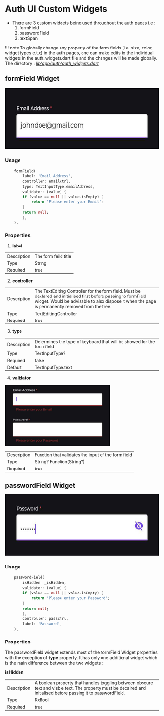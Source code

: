 # Auth UI Custom Widgets

- There are 3 custom widgets being used throughout the auth pages i.e :
  1. formField
  2. passwordField
  3. textSpan

!!! note
To globally change any property of the form fields (i.e. size, color, widget types e.t.c) in the auth pages, one can make edits to the individual widgets in the auth_widgets.dart file and the changes will be made globally. The directory : *[lib/app/auth/auth_widgets.dart][1]*

   
## formField Widget

<img class='image' src="../../images/auth/formfield.jpg">

### Usage
```dart title="in the desired auth page" linenums="1"
    formField(
        label: 'Email Address',
        controller: emailctrl,
        type: TextInputType.emailAddress,
        validator: (value) {
        if (value == null || value.isEmpty) {
            return 'Please enter your Email';
        }
        return null;
        },
    ),
```
### Properties
1. **label**
<table>
 <tr><td>Description</td><td>The form feild title</td></tr>
 <tr><td>Type</td><td>String</td></tr>
 <tr><td>Required</td><td>true</td></tr>
</table>

2. **controller**
<table>
 <tr><td>Description</td><td>The TextEditing Controller for the form field. Must be declared and initialised first before passing to formField widget. Would be advisable to also dispose it when the page is permanently removed from the tree.</td></tr>
 <tr><td>Type</td><td>TextEditingController</td></tr>
 <tr><td>Required</td><td>true</td></tr>
</table>

3. **type**
<table>
 <tr><td>Description</td><td>Determines the type of keyboard that will be showed for the form field</td></tr>
 <tr><td>Type</td><td>TextInputType?</td></tr>
 <tr><td>Required</td><td>false</td></tr>
 <tr><td>Default</td><td>TextInputType.text</td></tr>
</table>

4. **validator**

<img class='image' src="../../images/auth/validators.jpg">

<table>
 <tr><td>Description</td><td>Function that validates the input of the form field</td></tr>
 <tr><td>Type</td><td>String? Function(String?)</td></tr>
 <tr><td>Required</td><td>true</td></tr>
</table>

## passwordField Widget

<img class='image' src="../../images/auth/passwordfield.jpg">

### Usage
```dart title="in the desired auth page" linenums="1"
    passwordField(
        isHidden: _isHidden,
        validator: (value) {
        if (value == null || value.isEmpty) {
            return 'Please enter your Password';
        }
        return null;
        },
        controller: passctrl,
        label: 'Password',
    ),
```
### Properties
The passwordField widget extends most of the formField Widget properties with the exception of **type** property. It has only one additional widget which is the main difference between the two widgets :

**isHidden**
<table>
 <tr><td>Description</td><td>A boolean property that handles toggling between obscure text and visble text. The property must be decalred and initialised before passing it to passwordField.</td></tr>
 <tr><td>Type</td><td>RxBool</td></tr>
 <tr><td>Required</td><td>true</td></tr>
</table>


<style>
    .image{
        height: 200px;
    }
</style>

[1]: https://github.com/sisitech/expense_tracker/blob/789e8b87a141433b1c9f189d8b7a0b384be174ac/lib/app/auth/auth_widgets.dart